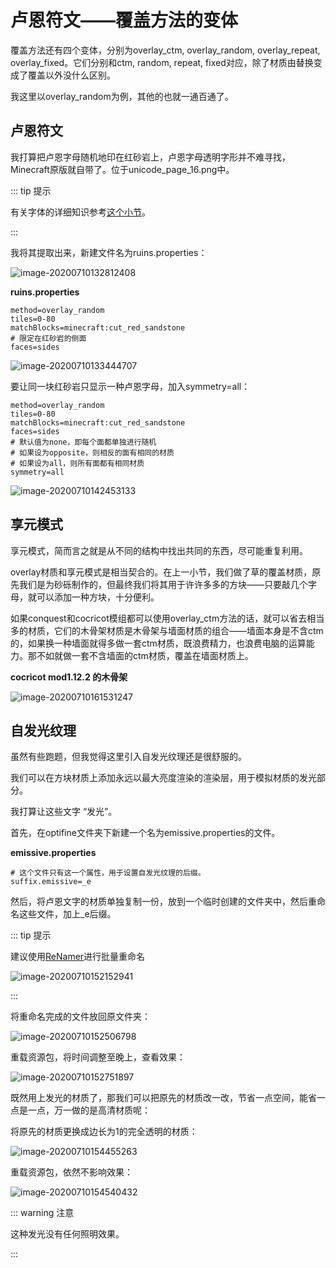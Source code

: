 # 卢恩符文——覆盖方法的变体

覆盖方法还有四个变体，分别为overlay_ctm, overlay_random, overlay_repeat, overlay_fixed。它们分别和ctm, random, repeat, fixed对应，除了材质由替换变成了覆盖以外没什么区别。

我这里以overlay_random为例，其他的也就一通百通了。

## 卢恩符文

我打算把卢恩字母随机地印在红砂岩上，卢恩字母透明字形并不难寻找，Minecraft原版就自带了。位于unicode_page_16.png中。

::: tip 提示

有关字体的详细知识参考[这个小节](../../vanilla/font/font.md)。

:::

我将其提取出来，新建文件名为ruins.properties：

![image-20200710132812408](overlay-ctm.assets/image-20200710132812408.png)

**ruins.properties**

```properties
method=overlay_random
tiles=0-80
matchBlocks=minecraft:cut_red_sandstone
# 限定在红砂岩的侧面
faces=sides
```

![image-20200710133444707](overlay-ctm.assets/image-20200710133444707.png)

要让同一块红砂岩只显示一种卢恩字母，加入symmetry=all：

```properties
method=overlay_random
tiles=0-80
matchBlocks=minecraft:cut_red_sandstone
faces=sides
# 默认值为none，即每个面都单独进行随机
# 如果设为opposite，则相反的面有相同的材质
# 如果设为all，则所有面都有相同材质
symmetry=all
```

![image-20200710142453133](overlay-variants.assets/image-20200710142453133.png)

## 享元模式

享元模式，简而言之就是从不同的结构中找出共同的东西，尽可能重复利用。

overlay材质和享元模式是相当契合的。在上一小节，我们做了草的覆盖材质，原先我们是为砂砾制作的，但最终我们将其用于许许多多的方块——只要敲几个字母，就可以添加一种方块，十分便利。

如果conquest和cocricot模组都可以使用overlay_ctm方法的话，就可以省去相当多的材质，它们的木骨架材质是木骨架与墙面材质的组合——墙面本身是不含ctm的，如果换一种墙面就得多做一套ctm材质，既浪费精力，也浪费电脑的运算能力。那不如就做一套不含墙面的ctm材质，覆盖在墙面材质上。

**cocricot mod1.12.2 的木骨架**

![image-20200710161531247](overlay-variants.assets/image-20200710161531247.png)

## 自发光纹理

虽然有些跑题，但我觉得这里引入自发光纹理还是很舒服的。

我们可以在方块材质上添加永远以最大亮度渲染的渲染层，用于模拟材质的发光部分。

我打算让这些文字 “发光”。

首先，在optifine文件夹下新建一个名为emissive.properties的文件。

**emissive.properties**

```properties
# 这个文件只有这一个属性，用于设置自发光纹理的后缀。
suffix.emissive=_e
```

然后，将卢恩文字的材质单独复制一份，放到一个临时创建的文件夹中，然后重命名这些文件，加上_e后缀。

::: tip 提示

建议使用[ReNamer](https://www.den4b.com/products/renamer)进行批量重命名

![image-20200710152152941](overlay-variants.assets/image-20200710152152941.png)

:::

将重命名完成的文件放回原文件夹：

![image-20200710152506798](overlay-variants.assets/image-20200710152506798.png)

重载资源包，将时间调整至晚上，查看效果：

![image-20200710152751897](overlay-variants.assets/image-20200710152751897.png)

既然用上发光的材质了，那我们可以把原先的材质改一改，节省一点空间，能省一点是一点，万一做的是高清材质呢：

将原先的材质更换成边长为1的完全透明的材质：

![image-20200710154455263](overlay-variants.assets/image-20200710154455263.png)

重载资源包，依然不影响效果：

![image-20200710154540432](overlay-variants.assets/image-20200710154540432.png)

::: warning 注意

这种发光没有任何照明效果。

:::

<br/><br/><Vssue/>